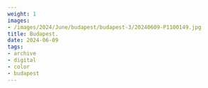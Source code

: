 ```yaml
---
weight: 1
images:
- /images/2024/June/budapest/budapest-3/20240609-P1100149.jpg
title: Budapest.
date: 2024-06-09
tags:
- archive
- digital
- color
- budapest
---
```


